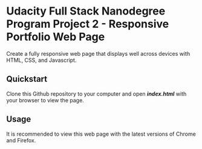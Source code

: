 # Udacity Full Stack Nanodegree Program Project 2 - Responsive Portfolio Web Page
Create a fully responsive web page that displays well across devices with HTML, CSS, and Javascript. 

## Quickstart 
Clone this Github repository to your computer and open _**index.html**_ with your browser to view the page.  

## Usage 
It is recommended to view this web page with the latest versions of Chrome and Firefox. 





